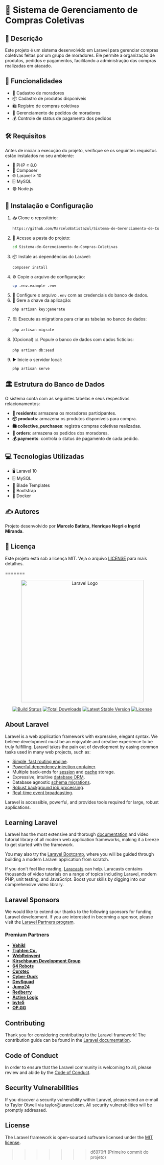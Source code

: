 
# 🛒 Sistema de Gerenciamento de Compras Coletivas

## 📌 Descrição

Este projeto é um sistema desenvolvido em Laravel para gerenciar compras coletivas feitas por um grupo de moradores. Ele permite a organização de produtos, pedidos e pagamentos, facilitando a administração das compras realizadas em atacado.

## 🚀 Funcionalidades

- 👥 Cadastro de moradores
- 📦 Cadastro de produtos disponíveis
- 🛍️ Registro de compras coletivas
- 📝 Gerenciamento de pedidos de moradores
- 💰 Controle de status de pagamento dos pedidos

## 🛠️ Requisitos

Antes de iniciar a execução do projeto, verifique se os seguintes requisitos estão instalados no seu ambiente:

- 🐘 PHP ≥ 8.0
- 🎼 Composer
- 🌐 Laravel ≥ 10
- 🗄️ MySQL
- 🟢 Node.js 

## 🔧 Instalação e Configuração

1. 📥 Clone o repositório:
   ```sh
   https://github.com/MarceloBatistazul/Sistema-de-Gerenciamento-de-Compras-Coletivas
   ```
2. 📂 Acesse a pasta do projeto:
   ```sh
   cd Sistema-de-Gerenciamento-de-Compras-Coletivas
   ```
3. 📦 Instale as dependências do Laravel:
   ```sh
   composer install
   ```
4. ⚙️ Copie o arquivo de configuração:
   ```sh
   cp .env.example .env
   ```
5. 🔑 Configure o arquivo `.env` com as credenciais do banco de dados.
6. 🔑 Gere a chave da aplicação:
   ```sh
   php artisan key:generate
   ```
7. 🏗️ Execute as migrations para criar as tabelas no banco de dados:
   ```sh
   php artisan migrate
   ```
8. (Opcional) 📊 Popule o banco de dados com dados fictícios:
   ```sh
   php artisan db:seed
   ```
9. ▶️ Inicie o servidor local:
   ```sh
   php artisan serve
   ```


## 🏛️ Estrutura do Banco de Dados

O sistema conta com as seguintes tabelas e seus respectivos relacionamentos:

- **👥 residents**: armazena os moradores participantes.
- **📦 products**: armazena os produtos disponíveis para compra.
- **🛍️ collective\_purchases**: registra compras coletivas realizadas.
- **📝 orders**: armazena os pedidos dos moradores.
- **💰 payments**: controla o status de pagamento de cada pedido.

## 💻 Tecnologias Utilizadas

- 🖥️ Laravel 10
- 🗄️ MySQL
- 🎨 Blade Templates
- 🎨 Bootstrap
- 🐳 Docker

## ✍️ Autores

Projeto desenvolvido por **Marcelo Batista, Henrique Negri e Ingrid Miranda**.

## 📜 Licença

Este projeto está sob a licença MIT. Veja o arquivo [LICENSE](LICENSE) para mais detalhes.

=======
<p align="center"><a href="https://laravel.com" target="_blank"><img src="https://raw.githubusercontent.com/laravel/art/master/logo-lockup/5%20SVG/2%20CMYK/1%20Full%20Color/laravel-logolockup-cmyk-red.svg" width="400" alt="Laravel Logo"></a></p>

<p align="center">
<a href="https://github.com/laravel/framework/actions"><img src="https://github.com/laravel/framework/workflows/tests/badge.svg" alt="Build Status"></a>
<a href="https://packagist.org/packages/laravel/framework"><img src="https://img.shields.io/packagist/dt/laravel/framework" alt="Total Downloads"></a>
<a href="https://packagist.org/packages/laravel/framework"><img src="https://img.shields.io/packagist/v/laravel/framework" alt="Latest Stable Version"></a>
<a href="https://packagist.org/packages/laravel/framework"><img src="https://img.shields.io/packagist/l/laravel/framework" alt="License"></a>
</p>

## About Laravel

Laravel is a web application framework with expressive, elegant syntax. We believe development must be an enjoyable and creative experience to be truly fulfilling. Laravel takes the pain out of development by easing common tasks used in many web projects, such as:

- [Simple, fast routing engine](https://laravel.com/docs/routing).
- [Powerful dependency injection container](https://laravel.com/docs/container).
- Multiple back-ends for [session](https://laravel.com/docs/session) and [cache](https://laravel.com/docs/cache) storage.
- Expressive, intuitive [database ORM](https://laravel.com/docs/eloquent).
- Database agnostic [schema migrations](https://laravel.com/docs/migrations).
- [Robust background job processing](https://laravel.com/docs/queues).
- [Real-time event broadcasting](https://laravel.com/docs/broadcasting).

Laravel is accessible, powerful, and provides tools required for large, robust applications.

## Learning Laravel

Laravel has the most extensive and thorough [documentation](https://laravel.com/docs) and video tutorial library of all modern web application frameworks, making it a breeze to get started with the framework.

You may also try the [Laravel Bootcamp](https://bootcamp.laravel.com), where you will be guided through building a modern Laravel application from scratch.

If you don't feel like reading, [Laracasts](https://laracasts.com) can help. Laracasts contains thousands of video tutorials on a range of topics including Laravel, modern PHP, unit testing, and JavaScript. Boost your skills by digging into our comprehensive video library.

## Laravel Sponsors

We would like to extend our thanks to the following sponsors for funding Laravel development. If you are interested in becoming a sponsor, please visit the [Laravel Partners program](https://partners.laravel.com).

### Premium Partners

- **[Vehikl](https://vehikl.com/)**
- **[Tighten Co.](https://tighten.co)**
- **[WebReinvent](https://webreinvent.com/)**
- **[Kirschbaum Development Group](https://kirschbaumdevelopment.com)**
- **[64 Robots](https://64robots.com)**
- **[Curotec](https://www.curotec.com/services/technologies/laravel/)**
- **[Cyber-Duck](https://cyber-duck.co.uk)**
- **[DevSquad](https://devsquad.com/hire-laravel-developers)**
- **[Jump24](https://jump24.co.uk)**
- **[Redberry](https://redberry.international/laravel/)**
- **[Active Logic](https://activelogic.com)**
- **[byte5](https://byte5.de)**
- **[OP.GG](https://op.gg)**

## Contributing

Thank you for considering contributing to the Laravel framework! The contribution guide can be found in the [Laravel documentation](https://laravel.com/docs/contributions).

## Code of Conduct

In order to ensure that the Laravel community is welcoming to all, please review and abide by the [Code of Conduct](https://laravel.com/docs/contributions#code-of-conduct).

## Security Vulnerabilities

If you discover a security vulnerability within Laravel, please send an e-mail to Taylor Otwell via [taylor@laravel.com](mailto:taylor@laravel.com). All security vulnerabilities will be promptly addressed.

## License

The Laravel framework is open-sourced software licensed under the [MIT license](https://opensource.org/licenses/MIT).
>>>>>>> d6970ff (Primeiro commit do projeto)
